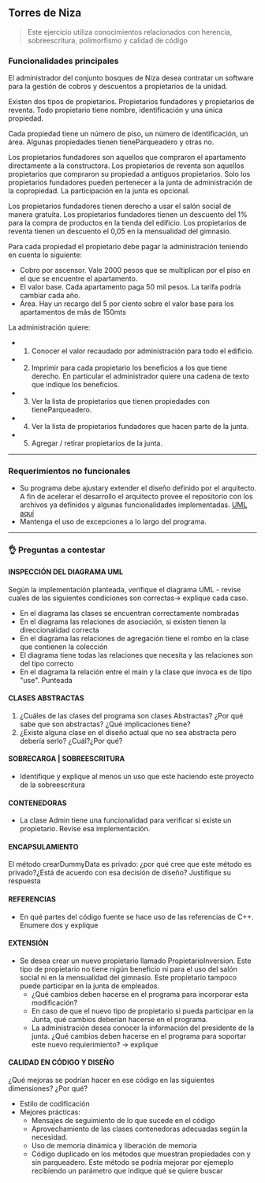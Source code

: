 ## Torres de Niza
>Este ejercicio utiliza conocimientos relacionados con herencia, sobreescritura, polimorfismo y calidad de código

### Funcionalidades principales
El administrador del conjunto bosques de Niza desea contratar un software para la gestión de cobros y descuentos a propietarios de la unidad.

Existen dos tipos de propietarios. Propietarios fundadores y propietarios de reventa. Todo propietario tiene nombre, identificación y una única propiedad.

Cada propiedad tiene un número de piso, un número de identificación, un área. Algunas propiedades tienen tieneParqueadero y otras no.

Los propietarios fundadores son aquellos que compraron el apartamento directamente a la constructora.  Los propietarios de reventa son aquellos propietarios que compraron su propiedad a antiguos propietarios.  Solo los propietarios fundadores pueden pertenecer a la junta de administración de la copropiedad. La participación en la junta es opcional.

Los propietarios fundadores tienen derecho a usar el salón social de manera gratuita.
Los propietarios fundadores tienen un descuento del 1% para la compra de productos en la tienda del edificio. Los propietarios de reventa tienen un descuento el 0,05 en la mensualidad del gimnasio.

Para cada propiedad el propietario debe pagar la administración teniendo en cuenta lo siguiente:

* Cobro por ascensor. Vale 2000 pesos que se multiplican por el piso en el que se encuentre el apartamento.
* El valor base. Cada apartamento paga 50 mil pesos. La tarifa podría cambiar cada año.
* Área. Hay un recargo del 5 por ciento sobre el valor base para los apartamentos de más de 150mts

La administración quiere:
*	1. Conocer el valor recaudado por administración para todo el edificio.
*	2. Imprimir para cada propietario los beneficios a los que tiene derecho. En particular el administrador quiere una cadena de texto que indique los beneficios.
*	3. Ver la lista de propietarios que tienen propiedades con tieneParqueadero.
*	4. Ver la lista de propietarios fundadores que hacen parte de la junta.
*	5. Agregar / retirar propietarios de la junta.
    

****
### Requerimientos no funcionales
* Su programa debe ajustary extender el diseño definido por el arquitecto. A fin de acelerar el desarrollo el arquitecto provee el repositorio con los archivos ya definidos y algunas funcionalidades implementadas. [UML aquí](https://drive.google.com/file/d/1dP_-R5Owa2O__f98HQAE9P3An_p-F7Pz/view?usp=sharing)
* Mantenga el uso de excepciones a lo largo del programa.

****

### 👌 Preguntas a contestar
#### INSPECCIÓN DEL DIAGRAMA UML
Según la implementación planteada, verifique el diagrama UML - revise cuales de las siguientes condiciones son correctas-> explique cada caso.

* En el diagrama las clases se encuentran correctamente nombradas
* En el diagrama las relaciones de asociación, si existen tienen la direccionalidad correcta
* En el diagrama las relaciones de agregación tiene el rombo en la clase que contienen la colección
* El diagrama tiene todas las relaciones que necesita y las relaciones son del tipo correcto
* En el diagrama la relación entre el main y la clase que invoca es de tipo "use". Punteada

#### CLASES ABSTRACTAS
1. ¿Cuáles de las clases del programa son clases Abstractas? ¿Por qué sabe que son abstractas? ¿Qué implicaciones tiene?
2. ¿Existe alguna clase en el diseño actual que no sea abstracta pero debería serlo? ¿Cuál?¿Por qué?

#### SOBRECARGA | SOBREESCRITURA
* Identifique y  explique al menos un uso que este haciendo este proyecto de la sobreescritura

#### CONTENEDORAS
* La clase Admin tiene una funcionalidad para verificar si existe un propietario. Revise esa implementación.

#### ENCAPSULAMIENTO
El método crearDummyData es privado: ¿por qué cree que este método es privado?¿Está de acuerdo con esa decisión de diseño? Justifique su respuesta

#### REFERENCIAS
* En qué partes del código fuente se hace uso de las referencias de C++. Enumere dos y explique

#### EXTENSIÓN
* Se desea crear un nuevo propietario llamado PropietarioInversion. Este tipo de propietario  no tiene nigún beneficio ni para el uso del salón social ni en la mensualidad del gimnasio. Este propietario tampoco puede participar en la junta de empleados.  
  * ¿Qué cambios deben hacerse en el programa para incorporar esta modificación?
  * En caso de que el nuevo tipo de propietario si pueda participar en la Junta, qué cambios deberían hacerse en el programa.
  * La administración desea conocer la información del presidente de la junta. ¿Qué cambios deben hacerse en el programa para soportar este nuevo requierimiento? -> explique

#### CALIDAD EN CÓDIGO Y DISEÑO
¿Qué mejoras se podrían hacer en ese código en las siguientes dimensiones? ¿Por qué?
+ Estilo de codificación
+ Mejores prácticas:
  * Mensajes de seguimiento de lo que sucede en el código
  * Aprovechamiento de las clases contenedoras adecuadas según la necesidad.
  * Uso de memoria dinámica y liberación de memoria
  * Código duplicado en los métodos que muestran propiedades con y sin parqueadero. Este método se podría mejorar por ejemeplo recibiendo un parámetro que indique qué se quiere buscar
